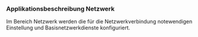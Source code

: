 ﻿### Applikationsbeschreibung Netzwerk

Im Bereich Netzwerk werden die für die Netzwerkverbindung notewendigen Einstellung und Basisnetzwerkdienste konfiguriert.


